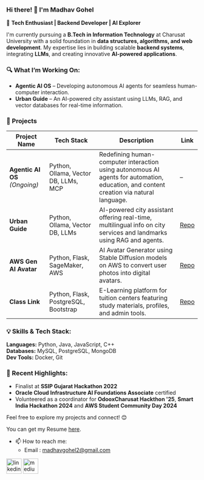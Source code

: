 ### Hi there! 👋 I'm Madhav Gohel  
🚀 **Tech Enthusiast | Backend Developer | AI Explorer**  

I'm currently pursuing a **B.Tech in Information Technology** at Charusat University with a solid foundation in **data structures, algorithms, and web development**. My expertise lies in building scalable **backend systems**, integrating **LLMs**, and creating innovative **AI-powered applications**.  

### 🔍 What I’m Working On:  
- **Agentic AI OS** – Developing autonomous AI agents for seamless human-computer interaction.  
- **Urban Guide** – An AI-powered city assistant using LLMs, RAG, and vector databases for real-time information.

### 🚀 Projects
| Project Name                  | Tech Stack                           | Description                                                                                                                            | Link                                                  |
| ----------------------------- | ------------------------------------ | -------------------------------------------------------------------------------------------------------------------------------------- | ------------------------------------------------------------ |
| **Agentic AI OS** *(Ongoing)* | Python, Ollama, Vector DB, LLMs, MCP | Redefining human-computer interaction using autonomous AI agents for automation, education, and content creation via natural language. | –                                                            |
| **Urban Guide**               | Python, Ollama, Vector DB, LLMs      | AI-powered city assistant offering real-time, multilingual info on city services and landmarks using RAG and agents.                   | [Repo](https://github.com/Madhav-Gohel/urban-guide-notebook) |
| **AWS Gen AI Avatar**         | Python, Flask, SageMaker, AWS        | AI Avatar Generator using Stable Diffusion models on AWS to convert user photos into digital avatars.                                  | [Repo](https://github.com/VasuBhimani/AWS_Booth)             |
| **Class Link**                | Python, Flask, PostgreSQL, Bootstrap | E-Learning platform for tuition centers featuring study materials, profiles, and admin tools.                                          | [Repo](https://github.com/Madhav-Gohel/classlink)            |

### 💡 Skills & Tech Stack:  
**Languages:** Python, Java, JavaScript, C++  
**Databases:** MySQL, PostgreSQL, MongoDB  
**Dev Tools:** Docker, Git  

### 🌟 Recent Highlights:  
- Finalist at **SSIP Gujarat Hackathon 2022**  
- **Oracle Cloud Infrastructure AI Foundations Associate** certified  
- Volunteered as a coordinator for **OdooxCharusat Hackthon '25**, **Smart India Hackathon 2024** and **AWS Student Community Day 2024**

Feel free to explore my projects and connect! 😊 

You can get my Resume [here](https://drive.google.com/drive/folders/1nxQpeb4ePDhsO_JVkCfU-Qhdf7GX3_Dg?usp=sharing).

- 📫 How to reach me:
  - Email : madhavgohel2@gmail.com 


[<img src='https://cdn3.iconfinder.com/data/icons/2018-social-media-black-and-white-logos/1000/2018_social_media_popular_app_logo_linkedin-512.png' alt='linkedin' height='40'>](https://www.linkedin.com/in/madhav-gohel/)  [<img src='https://ssl.gstatic.com/atari/images/sociallinks/medium_black_44dp.png' alt='medium' height='40'>](https://madhavgohel.medium.com/)  

<!--- ![Metrics](https://metrics.lecoq.io/Madhav-Gohel?template=classic&isocalendar=1&base=header%2C%20activity%2C%20community%2C%20repositories%2C%20metadata&base.indepth=false&base.hireable=false&base.skip=false&isocalendar=false&isocalendar.duration=full-year&config.timezone=Asia%2FCalcutta)
--->

